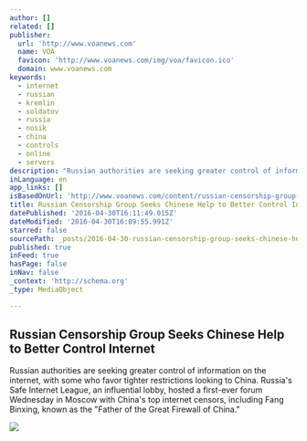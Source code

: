 ```yaml
---
author: []
related: []
publisher:
  url: 'http://www.voanews.com'
  name: VOA
  favicon: 'http://www.voanews.com/img/voa/favicon.ico'
  domain: www.voanews.com
keywords:
  - internet
  - russian
  - kremlin
  - soldatov
  - russia
  - nosik
  - china
  - controls
  - online
  - servers
description: "Russian authorities are seeking greater control of information on the internet, with some who favor tighter restrictions looking to China. Russia's Safe Internet League, an influential lobby, hosted a first-ever forum Wednesday in Moscow with China's top internet censors, including Fang Binxing, known as the \"Father of the Great Firewall of China.\""
inLanguage: en
app_links: []
isBasedOnUrl: 'http://www.voanews.com/content/russian-censorship-group-seeks-chinese-help-better-control-internet/3308924.html'
title: Russian Censorship Group Seeks Chinese Help to Better Control Internet
datePublished: '2016-04-30T16:11:49.015Z'
dateModified: '2016-04-30T16:09:55.991Z'
starred: false
sourcePath: _posts/2016-04-30-russian-censorship-group-seeks-chinese-help-to-better-contro.md
published: true
inFeed: true
hasPage: false
inNav: false
_context: 'http://schema.org'
_type: MediaObject

---
```

<article style=""><h1>Russian Censorship Group Seeks Chinese Help to Better Control Internet</h1><p>Russian authorities are seeking greater control of information on the internet, with some who favor tighter restrictions looking to China. Russia's Safe Internet League, an influential lobby, hosted a first-ever forum Wednesday in Moscow with China's top internet censors, including Fang Binxing, known as the "Father of the Great Firewall of China."</p><img src="http://gdb.voanews.com/DA61DF1C-010B-491D-BA65-9BFC0FAB2C41_cx0_cy5_cw0_mw1024_mh1024_s.jpg" /></article>